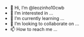 - 👋 Hi, I’m @leozinho10cwb
- 👀 I’m interested in ...
- 🌱 I’m currently learning ...
- 💞️ I’m looking to collaborate on ...
- 📫 How to reach me ...

<!---
leozinho10cwb/leozinho10cwb is a ✨ special ✨ repository because its `README.md` (this file) appears on your GitHub profile.
You can click the Preview link to take a look at your changes.
--->
